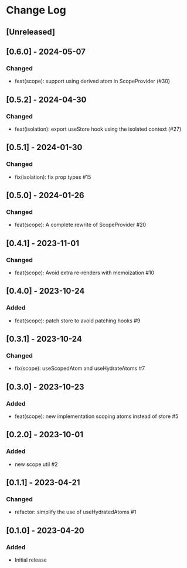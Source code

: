 # Change Log

## [Unreleased]

## [0.6.0] - 2024-05-07

### Changed

- feat(scope): support using derived atom in ScopeProvider (#30)

## [0.5.2] - 2024-04-30

### Changed

- feat(isolation): export useStore hook using the isolated context (#27)

## [0.5.1] - 2024-01-30

### Changed

- fix(isolation): fix prop types #15

## [0.5.0] - 2024-01-26

### Changed

- feat(scope): A complete rewrite of ScopeProvider #20

## [0.4.1] - 2023-11-01

### Changed

- feat(scope): Avoid extra re-renders with memoization #10

## [0.4.0] - 2023-10-24

### Added

- feat(scope): patch store to avoid patching hooks #9

## [0.3.1] - 2023-10-24

### Changed

- fix(scope): useScopedAtom and useHydrateAtoms #7

## [0.3.0] - 2023-10-23

### Added

- feat(scope): new implementation scoping atoms instead of store #5

## [0.2.0] - 2023-10-01

### Added

- new scope util #2

## [0.1.1] - 2023-04-21

### Changed

- refactor: simplify the use of useHydratedAtoms #1

## [0.1.0] - 2023-04-20

### Added

- Initial release
